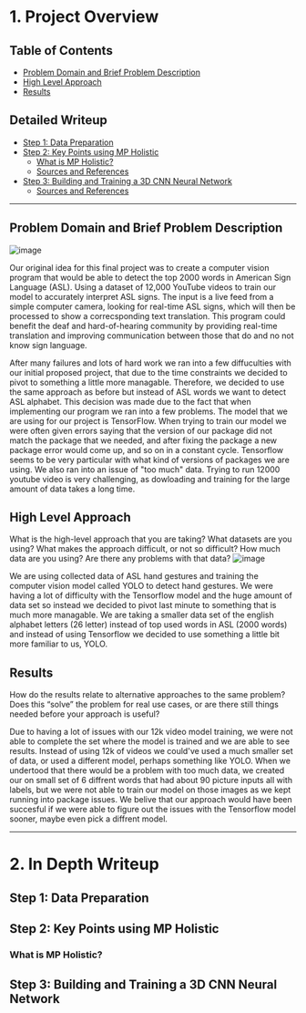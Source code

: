 
# 1. Project Overview

## Table of Contents
- [Problem Domain and Brief Problem Description](#problem-domain-and-brief-problem-description)
- [High Level Approach](#high-level-approach)
- [Results](#results)

## Detailed Writeup
- [Step 1: Data Preparation](#step-1-data-preparation)
- [Step 2: Key Points using MP Holistic](#step-2-key-points-using-mp-holistic)
    - [What is MP Holistic?](#what-is-mp-holistic)
    - [Sources and References](#sources-and-references)
- [Step 3: Building and Training a 3D CNN Neural Network](#building-and-training-a-3d-cnn-neural-network)
    - [Sources and References](#sources-and-references)
---

## Problem Domain and Brief Problem Description
![image](https://github.com/user-attachments/assets/0571fad3-6705-4fb4-bf6b-0ea445a48e4b)

Our original idea for this final project was to create a computer vision program that would be able to detect the top 2000 words in American Sign Language (ASL). Using a dataset of 12,000 YouTube videos to train our model to accurately interpret ASL signs. The input is a live feed from a simple computer camera, looking for real-time ASL signs, which will then be processed to show a correcsponding text translation. This program could benefit the deaf and hard-of-hearing community by providing real-time translation and improving communication between those that do and no not know sign language. 

After many failures and lots of hard work we ran into a few diffuculties with our initial proposed project, that due to the time constraints we decided to pivot to something a little more managable. Therefore, we decided to use the same approach as before but instead of ASL words we want to detect ASL alphabet. This decision was made due to the fact that when implementing our program we ran into a few problems. The model that we are using for our project is TensorFlow. When trying to train our model we were often given errors saying that the version of our package did not match the package that we needed, and after fixing the package a new package error would come up, and so on in a constant cycle. Tensorflow seems to be very particular with what kind of versions of packages we are using. We also ran into an issue of "too much" data. Trying to run 12000 youtube video is very challenging, as dowloading and training for the large amount of data takes a long time.

## High Level Approach

What is the high-level approach that you are taking? What datasets are you using? What makes the approach difficult, or not so difficult? How much data are you using? Are there any problems with that data?
![image](https://github.com/user-attachments/assets/cebf04d9-686e-4ad9-a4bb-609b40391bac)

We are using collected data of ASL hand gestures and training the computer vision model called YOLO to detect hand gestures. We were having a lot of difficulty with the Tensorflow model and the huge amount of data set so instead we decided to pivot last minute to something that is much more managable. We are taking a smaller data set of the english alphabet letters (26 letter) instead of top used words in ASL (2000 words) and instead of using Tensorflow we decided to use something a little bit more familiar to us, YOLO. 

## Results

How do the results relate to alternative approaches to the same problem? Does this “solve” the problem for real use cases, or are there still things needed before your approach is useful?

Due to having a lot of issues with our 12k video model training, we were not able to complete the set where the model is trained and we are able to see results. Instead of using 12k of videos we could've used a much smaller set of data, or used a different model, perhaps something like YOLO. When we undertood that there would be a problem with too much data, we created our on small set of 6 diffrent words that had about 90 picture inputs all with labels, but we were not able to train our model on those images as we kept running into package issues. We belive that our approach would have been succesful if we were able to figure out the issues with the Tensorflow model sooner, maybe even pick a diffrent model.  

---

# 2. In Depth Writeup

## Step 1: Data Preparation


## Step 2: Key Points using MP Holistic

### What is MP Holistic?

## Step 3: Building and Training a 3D CNN Neural Network

